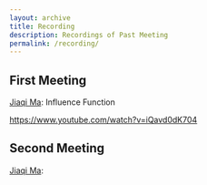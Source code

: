 ```yaml
---
layout: archive
title: Recording
description: Recordings of Past Meeting
permalink: /recording/
---
```


<!-- Content here would shop up above your list of posts -->

## First Meeting
<!-- 2024-06-22 -->

[Jiaqi Ma](https://jiaqima.github.io/): Influence Function

<https://www.youtube.com/watch?v=iQavd0dK704>

## Second Meeting
<!-- 2024-06-29 -->

[Jiaqi Ma](https://jiaqima.github.io/):
